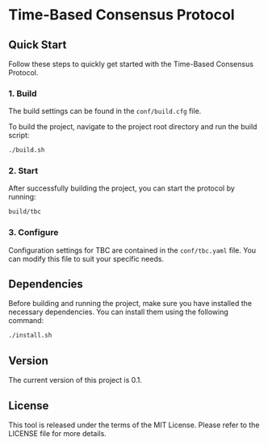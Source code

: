 # Time-Based Consensus Protocol

## Quick Start

Follow these steps to quickly get started with the Time-Based Consensus Protocol.

### 1. Build

The build settings can be found in the `conf/build.cfg` file.

To build the project, navigate to the project root directory and run the build script:

```bash
./build.sh
```

### 2. Start

After successfully building the project, you can start the protocol by running:

```bash
build/tbc
```

### 3. Configure

Configuration settings for TBC are contained in the `conf/tbc.yaml` file. You can modify this file to suit your specific needs.

## Dependencies

Before building and running the project, make sure you have installed the necessary dependencies. You can install them using the following command:

```bash
./install.sh
```

## Version

The current version of this project is 0.1.

## License

This tool is released under the terms of the MIT License. Please refer to the LICENSE file for more details.
